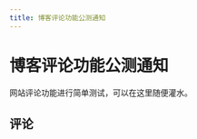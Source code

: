 ```yaml
---
title: 博客评论功能公测通知
---
```


# 博客评论功能公测通知

<vue-metadata author="swwind" time="2024-2-29"></vue-metadata>

网站评论功能进行简单测试，可以在这里随便灌水。

## 评论

<vue-reactions path="blog-comments"></vue-reactions>
